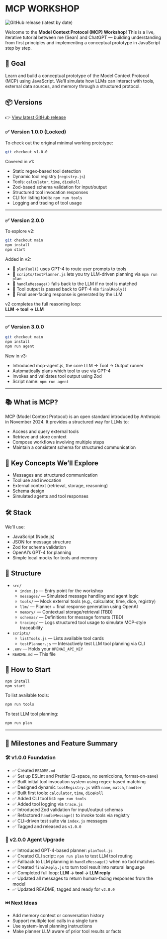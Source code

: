 # MCP WORKSHOP

![GitHub release (latest by date)](https://img.shields.io/github/v/release/SeanPlusPlus/mcp-workshop?label=release)

Welcome to the **Model Context Protocol (MCP) Workshop**! This is a live, iterative tutorial between me (Sean) and ChatGPT — building understanding from first principles and implementing a conceptual prototype in JavaScript step by step.

## 🚀 Goal

Learn and build a conceptual prototype of the Model Context Protocol (MCP) using JavaScript. We’ll simulate how LLMs can interact with tools, external data sources, and memory through a structured protocol.

## 📦 Versions

👉 [View latest GitHub release](https://github.com/SeanPlusPlus/mcp-workshop/releases/latest)

### ✅ Version 1.0.0 (Locked)

To check out the original minimal working prototype:

```bash
git checkout v1.0.0
```

Covered in v1:

- Static regex-based tool detection
- Dynamic tool registry (`registry.js`)
- Tools: `calculator`, `time`, `diceRoll`
- Zod-based schema validation for input/output
- Structured tool invocation responses
- CLI for listing tools: `npm run tools`
- Logging and tracing of tool usage

---

### ✅ Version 2.0.0

To explore v2:

```bash
git checkout main
npm install
npm start
```

Added in v2:

- 🧠 `planTool()` uses GPT-4 to route user prompts to tools
- 🧪 `scripts/testPlanner.js` lets you try LLM-driven planning via `npm run plan`
- 🧰 `handleMessage()` falls back to the LLM if no tool is matched
- 🔁 Tool output is passed back to GPT-4 via `finalReply()`
- 💬 Final user-facing response is generated by the LLM

v2 completes the full reasoning loop:  
**LLM → tool → LLM**

---

### ✅ Version 3.0.0

```bash
git checkout main
npm install
npm run agent
```

New in v3:

- Introduced mcp-agent.js, the core LLM → Tool → Output runner
- Automatically plans which tool to use via GPT-4
- Invokes and validates tool output using Zod
- Script name: `npm run agent`

---

## 📚 What is MCP?

MCP (Model Context Protocol) is an open standard introduced by Anthropic in November 2024. It provides a structured way for LLMs to:

- Access and query external tools
- Retrieve and store context
- Compose workflows involving multiple steps
- Maintain a consistent schema for structured communication

## 🧠 Key Concepts We’ll Explore

- Messages and structured communication
- Tool use and invocation
- External context (retrieval, storage, reasoning)
- Schema design
- Simulated agents and tool responses

## 🛠 Stack

We’ll use:

- JavaScript (Node.js)
- JSON for message structure
- Zod for schema validation
- OpenAI’s GPT-4 for planning
- Simple local mocks for tools and memory

## 🧩 Structure

- `src/`
  - `index.js` — Entry point for the workshop
  - `messages/` — Simulated message handling and agent logic
  - `tools/` — Mock external tools (e.g., calculator, time, dice, registry)
  - `llm/` — Planner + final response generation using OpenAI
  - `memory/` — Contextual storage/retrieval (TBD)
  - `schemas/` — Definitions for message formats (TBD)
  - `tracing/` — Logs structured tool usage to simulate MCP-style traceability
- `scripts/`
  - `listTools.js` — Lists available tool cards
  - `testPlanner.js` — Interactively test LLM tool planning via CLI
- `.env` — Holds your `OPENAI_API_KEY`
- `README.md` — This file

## 🏁 How to Start

```bash
npm install
npm start
```

To list available tools:

```bash
npm run tools
```

To test LLM tool planning:

```bash
npm run plan
```

---

## 🧾 Milestones and Feature Summary

### 🛠 v1.0.0 Foundation

- ✅ Created `README.md`
- ✅ Set up ESLint and Prettier (2-space, no semicolons, format-on-save)
- ✅ Built initial tool invocation system using regex-based matching
- ✅ Designed dynamic `toolRegistry.js` with `name`, `match`, `handler`
- ✅ Built first tools: `calculator`, `time`, `diceRoll`
- ✅ Added CLI tool list: `npm run tools`
- ✅ Added tool logging via `trace.js`
- ✅ Introduced Zod validation for input/output schemas
- ✅ Refactored `handleMessage()` to invoke tools via registry
- ✅ CLI-driven test suite via `index.js` messages
- ✅ Tagged and released as `v1.0.0`

### 🤖 v2.0.0 Agent Upgrade

- ✅ Introduced GPT-4-based planner: `planTool.js`
- ✅ Created CLI script: `npm run plan` to test LLM tool routing
- ✅ Fallback to LLM planning in `handleMessage()` when no tool matches
- ✅ Created `finalReply.js` to turn tool result into natural language
- ✅ Completed full loop: **LLM → tool → LLM reply**
- ✅ Updated all messages to return human-facing responses from the model
- ✅ Updated README, tagged and ready for `v2.0.0`

### ⏭️ Next Ideas

- Add memory context or conversation history
- Support multiple tool calls in a single turn
- Use system-level planning instructions
- Make planner LLM aware of prior tool results or facts
